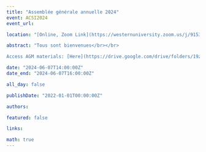```yaml
---
title: "Assemblée générale annuelle 2024"
event: ACSI2024
event_url: 

location: "[Online, Zoom Link](https://westernuniversity.zoom.us/j/91531028175)"

abstract: "Tous sont bienvenues</br></br>

Access AGM materials: [Here](https://drive.google.com/drive/folders/19zN4UGuJF0lflc-_U1qIMsY2ivZeRNUF?usp=drive_link)"

date: "2024-06-07T14:00:00Z"
date_end: "2024-06-07T16:00:00Z"

all_day: false

publishDate: "2022-01-01T00:00:00Z"

authors:

featured: false

links:

math: true
---
```



